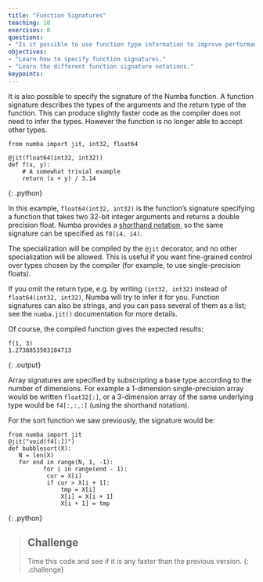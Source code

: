 ```yaml
---
title: "Function Signatures"
teaching: 10
exercises: 0
questions:
- "Is it possible to use function type information to improve performance with Numba?" 
objectives:
- "Learn how to specify function signatures."
- "Learn the different function signature notations."
keypoints:
---
```

It is also possible to specify the signature of the Numba function. A function signature describes the types of the arguments and the return 
type of the function. This can produce slightly faster code as the compiler does not need to infer the types. However the function is no 
longer able to accept other types. 

~~~
from numba import jit, int32, float64

@jit(float64(int32, int32))
def f(x, y):
    # A somewhat trivial example
    return (x + y) / 3.14
~~~
{: .python}

In this example, `float64(int32, int32)` is the function’s signature specifying a function that takes two 32-bit integer arguments and returns
a double precision float. Numba provides a [shorthand notation](http://numba.pydata.org/numba-doc/0.31.0/reference/types.html#numbers), so the same 
signature can be specified as `f8(i4, i4)`.

The specialization will be compiled by the `@jit` decorator, and no other specialization will be allowed. This is useful if you want fine-grained 
control over types chosen by the compiler (for example, to use single-precision floats).

If you omit the return type, e.g. by writing `(int32, int32)` instead of `float64(int32, int32)`, Numba will try to infer it for you. 
Function signatures can also be strings, and you can pass several of them as a list; see the `numba.jit()` documentation for more details.

Of course, the compiled function gives the expected results:

~~~
f(1, 3)
1.2738853503184713
~~~
{: .output}

Array signatures are specified by subscripting a base type according to the number of dimensions. For example a 1-dimension single-precision array 
would be written `float32[:]`, or a 3-dimension array of the same underlying type would be `f4[:,:,:]` (using the shorthand notation).

For the sort function we saw previously, the signature would be:

~~~
from numba import jit
@jit("void(f4[:])")
def bubblesort(X):
   N = len(X)
   for end in range(N, 1, -1):
          for i in range(end - 1):
           cur = X[i]
           if cur > X[i + 1]:
               tmp = X[i]
               X[i] = X[i + 1]
               X[i + 1] = tmp
~~~
{: .python}

> ## Challenge
> Time this code and see if it is any faster than the previous version.
{: .challenge}
